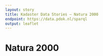 ```yaml
---
layout: story
title: Kadaster Data Stories ― Natura 2000
endpoint: https://data.pdok.nl/sparql
output: leaflet
---
```

# Natura 2000

<div data-query
     data-query-sparql="natura.rq">
</div>
